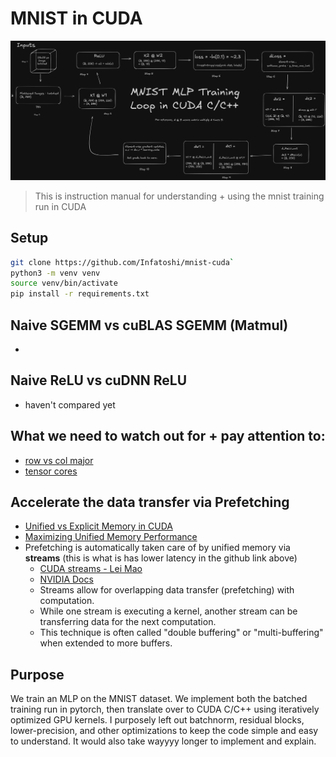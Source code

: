 # MNIST in CUDA

![](assets/mnist-mlp.png)
> This is instruction manual for understanding + using the mnist training run in CUDA


## Setup

```bash
git clone https://github.com/Infatoshi/mnist-cuda`
python3 -m venv venv
source venv/bin/activate
pip install -r requirements.txt
```

## Naive SGEMM vs cuBLAS SGEMM (Matmul)

-

## Naive ReLU vs cuDNN ReLU

- haven't compared yet

## What we need to watch out for + pay attention to:

- [row vs col major](https://stackoverflow.com/questions/56043539/cublassgemm-row-major-multiplication)
- [tensor cores](https://docs.nvidia.com/cuda/cublas/#tensor-core-usage)

## Accelerate the data transfer via Prefetching

- [Unified vs Explicit Memory in CUDA](https://github.com/lintenn/cudaAddVectors-explicit-vs-unified-memory)
- [Maximizing Unified Memory Performance](https://developer.nvidia.com/blog/maximizing-unified-memory-performance-cuda/)
- Prefetching is automatically taken care of by unified memory via **streams** (this is what is has lower latency in the github link above)
  - [CUDA streams - Lei Mao](https://leimao.github.io/blog/CUDA-Stream/)
  - [NVIDIA Docs](https://docs.nvidia.com/cuda/cuda-c-programming-guide/index.html#asynchronous-concurrent-execution)
  - Streams allow for overlapping data transfer (prefetching) with computation.
  - While one stream is executing a kernel, another stream can be transferring data for the next computation.
  - This technique is often called "double buffering" or "multi-buffering" when extended to more buffers.

## Purpose

We train an MLP on the MNIST dataset.
We implement both the batched training run in pytorch, then translate over to CUDA C/C++ using iteratively optimized GPU kernels. I purposely left out batchnorm, residual blocks, lower-precision, and other optimizations to keep the code simple and easy to understand. It would also take wayyyy longer to implement and explain.

